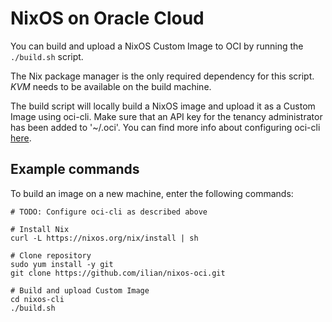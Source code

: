 # NixOS on Oracle Cloud
You can build and upload a NixOS Custom Image to OCI by running the
`./build.sh` script.

The Nix package manager is the only required dependency for this script.
*KVM* needs to be available on the build machine.

The build script will locally build a NixOS image and upload it as a Custom
Image using oci-cli. Make sure that an API key for the tenancy administrator
has been added to '~/.oci'.
You can find more info about configuring oci-cli [here](https://docs.cloud.oracle.com/iaas/Content/API/Concepts/apisigningkey.htm#Required_Keys_and_OCIDs).

## Example commands
To build an image on a new machine, enter the following commands:
```
# TODO: Configure oci-cli as described above

# Install Nix
curl -L https://nixos.org/nix/install | sh

# Clone repository
sudo yum install -y git
git clone https://github.com/ilian/nixos-oci.git

# Build and upload Custom Image
cd nixos-cli
./build.sh
```
